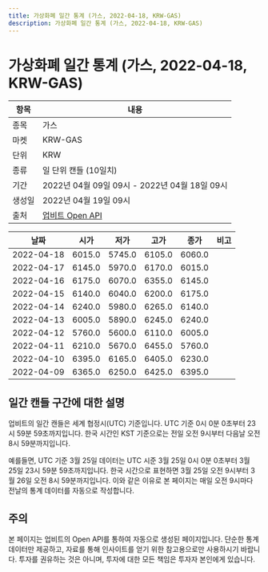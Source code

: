 ```yaml
---
title: 가상화폐 일간 통계 (가스, 2022-04-18, KRW-GAS)
description: 가상화폐 일간 통계 (가스, 2022-04-18, KRW-GAS)
---
```



가상화폐 일간 통계 (가스, 2022-04-18, KRW-GAS)
===

|항목|내용|
|--|--|
|종목|가스|
|마켓|KRW-GAS|
|단위|KRW|
|종류|일 단위 캔들 (10일치)|
|기간|2022년 04월 09일 09시 - 2022년 04월 18일 09시|
|생성일|2022년 04월 19일 09시|
|출처|[업비트 Open API](https://docs.upbit.com)|


|날짜|시가|저가|고가|종가|비고|
|--|--|--|--|--|--|
|2022-04-18|6015.0|5745.0|6105.0|6060.0|    |
|2022-04-17|6145.0|5970.0|6170.0|6015.0|    |
|2022-04-16|6175.0|6070.0|6355.0|6145.0|    |
|2022-04-15|6140.0|6040.0|6200.0|6175.0|    |
|2022-04-14|6240.0|5980.0|6265.0|6140.0|    |
|2022-04-13|6005.0|5890.0|6245.0|6240.0|    |
|2022-04-12|5760.0|5600.0|6110.0|6005.0|    |
|2022-04-11|6210.0|5670.0|6455.0|5760.0|    |
|2022-04-10|6395.0|6165.0|6405.0|6230.0|    |
|2022-04-09|6365.0|6250.0|6425.0|6395.0|    |


일간 캔들 구간에 대한 설명
---


업비트의 일간 캔들은 세계 협정시(UTC) 기준입니다. 
UTC 기준 0시 0분 0초부터 23시 59분 59초까지입니다. 
한국 시간인 KST 기준으로는 전일 오전 9시부터 다음날 오전 8시 59분까지입니다. 


예를들면, UTC 기준 3월 25일 데이터는 UTC 시준 3월 25일 0시 0분 0초부터 3월 25일 23시 59분 59초까지입니다. 
한국 시간으로 표현하면 3월 25일 오전 9시부터 3월 26일 오전 8시 59분까지입니다. 
이와 같은 이유로 본 페이지는 매일 오전 9시마다 전날의 통계 데이터를 자동으로 작성합니다. 


주의
---


본 페이지는 업비트의 Open API를 통하여 자동으로 생성된 페이지입니다. 
단순한 통계 데이터만 제공하고, 자료를 통해 인사이트를 얻기 위한 참고용으로만 사용하시기 바랍니다. 
투자를 권유하는 것은 아니며, 투자에 대한 모든 책임은 투자자 본인에게 있습니다. 
